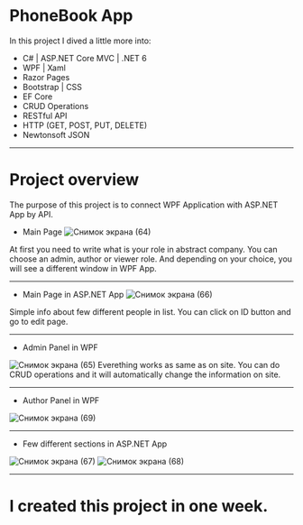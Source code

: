 # PhoneBook App

In this project I dived a little more into:

- C# | ASP.NET Core MVC | .NET 6
- WPF | Xaml
- Razor Pages
- Bootstrap | CSS
- EF Core
- CRUD Operations
- RESTful API
- HTTP (GET, POST, PUT, DELETE)
- Newtonsoft JSON
________________________________________

# Project overview 

The purpose of this project is to connect WPF Application with ASP.NET App by API.

- Main Page
![Снимок экрана (64)](https://user-images.githubusercontent.com/106334144/184164693-c2665b85-890e-43d4-bd7c-076250347e29.png)

At first you need to write what is your role in abstract company. You can choose an admin, author or viewer role.
And depending on your choice, you will see a different window in WPF App.
________________________________________

- Main Page in ASP.NET App
![Снимок экрана (66)](https://user-images.githubusercontent.com/106334144/184165716-ce389da1-7272-4598-a7e7-5bcac1b275a3.png)

Simple info about few different people in list. You can click on ID button and go to edit page.
________________________________________

- Admin Panel in WPF

![Снимок экрана (65)](https://user-images.githubusercontent.com/106334144/184166489-ddc6ad47-4215-4349-b36b-d0e9621d964f.png)
Everething works as same as on site. You can do CRUD operations and it will automatically change the information on site. 
________________________________________

- Author Panel in WPF

![Снимок экрана (69)](https://user-images.githubusercontent.com/106334144/184167365-07a3e849-bd50-457a-b846-70b8d4d766ea.png)
________________________________________

- Few different sections in ASP.NET App

![Снимок экрана (67)](https://user-images.githubusercontent.com/106334144/184167627-f9113122-12e1-4413-b393-f30da72fa7d0.png)
![Снимок экрана (68)](https://user-images.githubusercontent.com/106334144/184167638-1ce6faea-8561-4e70-8fd4-98f06cec7f45.png)
________________________________________

# I created this project in one week.
